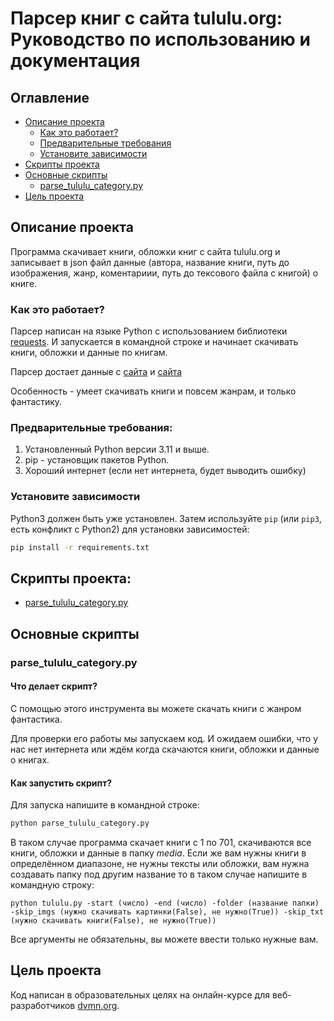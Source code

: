 # Парсер книг с сайта tululu.org: Руководство по использованию и документация

## Оглавление

* [Описание проекта](#описание-проекта)
    * [Как это работает?](#как-это-работает)
    * [Предварительные требования](#предварительные-требования)
    * [Установите зависимости](#установите-зависимости)
* [Скрипты проекта](#cкрипты-проекта)
* [Основные скрипты](#основные-скрипты)
    * [parse_tululu_category.py](#parse_tululu_categorypy)
* [Цель проекта](#цель-проекта)

## Описание проекта

Программа скачивает книги, обложки книг с сайта tululu.org и записывает в json файл данные (автора, название книги, путь до изображения, жанр, коментариии, путь до тексового файла с книгой) о книге.

### Как это работает?

Парсер написан на языке Python с использованием библиотеки [requests](https://pypi.org/project/requests/). И запускается в командной строке и начинает скачивать книги, обложки и данные по книгам.

Парсер достает данные с [сайта](https://tululu.org/l55/) и [сайта](https://tululu.org/)

Особенность - умеет скачивать книги и повсем жанрам, и только фантастику.

### Предварительные требования:

1. Установленный Python версии 3.11 и выше.
2. pip - установщик пакетов Python.
3. Хороший интернет (если нет интернета, будет выводить ошибку)

### Установите зависимости

Python3 должен быть уже установлен. Затем используйте `pip` (или `pip3`, есть конфликт с Python2) для установки зависимостей:

```bash
pip install -r requirements.txt
```

## Скрипты проекта:

* [parse_tululu_category.py](#parse_tululu_categorypy)

## Основные скрипты

### parse_tululu_category.py

#### Что делает скрипт?

С помощью этого инструмента вы можете скачать книги с жанром фантастика.

Для проверки его работы мы запускаем код. И ожидаем ошибки, что у нас нет интернета или ждём когда скачаются книги, обложки и данные о книгах.

#### Как запустить скрипт?

Для запуска напишите в командной строке:

```bash
python parse_tululu_category.py
```

В таком случае программа скачает книги с 1 по 701, скачиваются все книги, обложки и данные в папку *media*.
Если же вам нужны книги в определённом диапазоне, не нужны тексты или обложки, вам нужна создавать папку под другим название то в таком случае напишите в командную строку:

```
python tululu.py -start (число) -end (число) -folder (название папки) -skip_imgs (нужно скачивать картинки(False), не нужно(True)) -skip_txt (нужно скачивать книги(False), не нужно(True))
```

Все аргументы не обязательны, вы можете ввести только нужные вам.


## Цель проекта

Код написан в образовательных целях на онлайн-курсе для веб-разработчиков [dvmn.org](https://dvmn.org/).